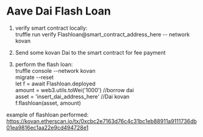 # Aave Dai Flash Loan

1. verify smart contract locally:<br>
truffle run verify Flashloan@smart_contract_address_here -- network kovan

2. Send some kovan Dai to the smart contract for fee payment

3. perform the flash loan:<br>
truffle console --network kovan<br>
migrate --reset<br>
let f = await Flashloan.deployed<br>
amount = web3.utils.toWei('1000') //borrow dai<br>
asset = 'insert_dai_address_here' //Dai kovan<br>
f.flashloan(asset, amount)

example of flashloan performed:<br>
https://kovan.etherscan.io/tx/0xcbc2e7163d76c4c31bc1eb88911a9111736db01ea9816ec1aa22e9cd494728e1
